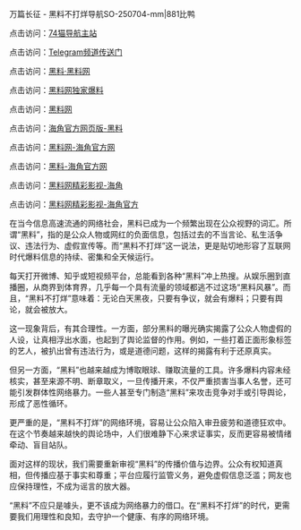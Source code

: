 万篇长征 - 黑料不打烊导航SO-250704-mm|881比鸭

点击访问：<a href="https://74mao.com/">74猫导航主站</a>

点击访问：<a href="https://74mao.com/">Telegram频道传送门</a>

点击访问：<a href="https://heiliaolvzlu3.pages.dev">黑料·黑料网</a>

点击访问：<a href="https://heiliaoyvnrda.pages.dev">黑料网独家爆料</a>

点击访问：<a href="https://fge-7ja.pages.dev/">黑料网</a>

点击访问：<a href="https://haef.pages.dev/">海角官方网页版-黑料</a>

点击访问：<a href="https://sdbsd.pages.dev/">黑料网-海角官方网</a>

点击访问：<a href="https://gbs-3wd.pages.dev/">黑料-海角官方网</a>

点击访问：<a href="https://sdfsh.pages.dev/">黑料网精彩影视-海角</a>

点击访问：<a href="https://ert-6he.pages.dev/">黑料网精彩影视-海角官方</a>

在当今信息高速流通的网络社会，黑料已成为一个频繁出现在公众视野的词汇。所谓“黑料”，指的是公众人物或网红的负面信息，包括过去的不当言论、私生活争议、违法行为、虚假宣传等。而“黑料不打烊”这一说法，更是贴切地形容了互联网时代爆料信息的持续、密集和全天候运行。

每天打开微博、知乎或短视频平台，总能看到各种“黑料”冲上热搜。从娱乐圈到直播圈，从商界到体育界，几乎每一个具有流量的领域都逃不过这场“黑料风暴”。而且，“黑料不打烊”意味着：无论白天黑夜，只要有争议，就会有爆料；只要有舆论，就会被放大。

这一现象背后，有其合理性。一方面，部分黑料的曝光确实揭露了公众人物虚假的人设，让真相浮出水面，也起到了舆论监督的作用。例如，一些打着正面形象标签的艺人，被扒出曾有违法行为，或是道德问题，这样的揭露有利于还原真实。

但另一方面，“黑料”也越来越成为博取眼球、赚取流量的工具。许多爆料内容未经核实，甚至来源不明、断章取义，一旦传播开来，不仅严重损害当事人名誉，还可能引发群体性网络暴力。一些人甚至专门制造“黑料”来攻击竞争对手或引导舆论，形成了恶性循环。

更严重的是，“黑料不打烊”的网络环境，容易让公众陷入审丑疲劳和道德狂欢中。在这个节奏越来越快的舆论场中，人们很难静下心来求证事实，反而更容易被情绪牵动、盲目站队。

面对这样的现状，我们需要重新审视“黑料”的传播价值与边界。公众有权知道真相，但传播应基于事实和尊重；平台应履行监管义务，避免虚假信息泛滥；网友也应保持理性，不成为谣言的放大器。

“黑料”不应只是噱头，更不该成为网络暴力的借口。在“黑料不打烊”的时代，更需要我们用理性和良知，去守护一个健康、有序的网络环境。

